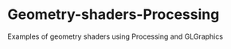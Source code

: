 Geometry-shaders-Processing
===========================

Examples of geometry shaders using Processing and GLGraphics 
